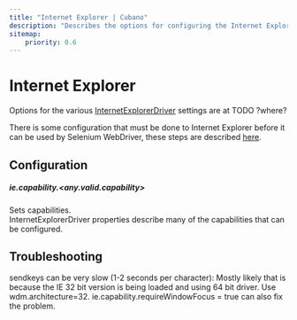 ```yaml
---
title: "Internet Explorer | Cubano"
description: "Describes the options for configuring the Internet Explorer browser with Cubano"
sitemap:
    priority: 0.6
---
```


# Internet Explorer

Options for the various [InternetExplorerDriver](https://github.com/SeleniumHQ/selenium/wiki/InternetExplorerDriver) settings are at TODO ?where?

There is some configuration that must be done to Internet Explorer before it can be used by Selenium WebDriver, these steps are described [here](https://github.com/SeleniumHQ/selenium/wiki/InternetExplorerDriver#required-configuration).


## Configuration

##### ie.capability.&lt;any.valid.capability&gt;

Sets capabilities.<br/>
InternetExplorerDriver properties describe many of the capabilities that can be configured.


## Troubleshooting
sendkeys can be very slow (1-2 seconds per character): Mostly likely that is because the IE 32 bit version is being loaded and using 64 bit driver. Use wdm.architecture=32.  ie.capability.requireWindowFocus = true can also fix the problem.
